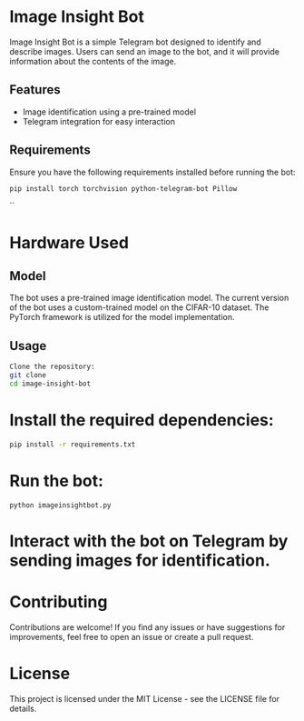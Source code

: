 # Image Insight Bot

Image Insight Bot is a simple Telegram bot designed to identify and describe images. Users can send an image to the bot, and it will provide information about the contents of the image.

## Features

- Image identification using a pre-trained model
- Telegram integration for easy interaction

## Requirements

Ensure you have the following requirements installed before running the bot:

```bash
pip install torch torchvision python-telegram-bot Pillow
```
``

# Hardware Used

## Model
The bot uses a pre-trained image identification model. The current version of the bot uses a custom-trained model on the CIFAR-10 dataset. The PyTorch framework is utilized for the model implementation.

## Usage 
```bash
Clone the repository:
git clone 
cd image-insight-bot
```
# Install the required dependencies:
```bash
pip install -r requirements.txt
```

# Run the bot:
```
python imageinsightbot.py
```

# Interact with the bot on Telegram by sending images for identification.


# Contributing
Contributions are welcome! If you find any issues or have suggestions for improvements, feel free to open an issue or create a pull request.

# License
This project is licensed under the MIT License - see the LICENSE file for details.
